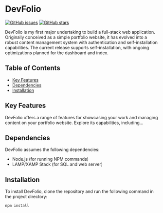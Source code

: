 # DevFolio

[![GitHub issues](https://img.shields.io/github/issues/asbedb/devfolio.svg)](https://github.com/asbedb/devfolio/issues)
[![GitHub stars](https://img.shields.io/github/stars/asbedb/devfolio.svg)](https://github.com/asbedb/devfolio/stargazers)

DevFolio is my first major undertaking to build a full-stack web application. Originally conceived as a simple portfolio website, it has evolved into a robust content management system with authentication and self-installation capabilities. The current release supports self-installation, with ongoing optimizations planned for the dashboard and index.

## Table of Contents
- [Key Features](#key-features)
- [Dependencies](#dependencies)
- [Installation](#installation)

## Key Features
DevFolio offers a range of features for showcasing your work and managing content on your portfolio website. Explore its capabilities, including...

## Dependencies
DevFolio assumes the following dependencies:

- Node.js (for running NPM commands)
- LAMP/XAMP Stack (for SQL and web server)

## Installation
To install DevFolio, clone the repository and run the following command in the project directory:

```bash
npm install
